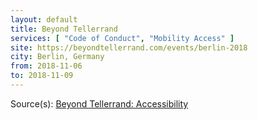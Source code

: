 ```yaml
---
layout: default
title: Beyond Tellerrand
services: [ "Code of Conduct", "Mobility Access" ]
site: https://beyondtellerrand.com/events/berlin-2018
city: Berlin, Germany
from: 2018-11-06
to: 2018-11-09
---
```


Source(s): [Beyond Tellerrand: Accessibility](https://beyondtellerrand.com/accessibility)